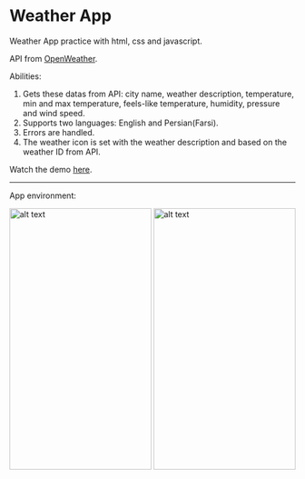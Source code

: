 # Weather App
Weather App practice with html, css and javascript. 

API from [OpenWeather](https://openweathermap.org/).

Abilities:
1. Gets these datas from API: city name, weather description, temperature, min and max temperature, feels-like temperature, humidity, pressure and wind speed.
2. Supports two languages: English and Persian(Farsi).
3. Errors are handled.
4. The weather icon is set with the weather description and based on the weather ID from API.

Watch the demo [here](https://codepen.io/justFae00/full/bGQQXjw).

-------------------------------------------------------------------------------------
App environment:

 <img src="https://github.com/justFae00/WeatherApp/assets/94365737/a106128d-f9e1-4a62-9e8e-4bffe86e788e" alt="alt text" width="250" height="460"> <img src="https://github.com/justFae00/WeatherApp/assets/94365737/db94163d-f36e-415d-a12f-e4d56f7e57cd" alt="alt text" width="250" height="460">
